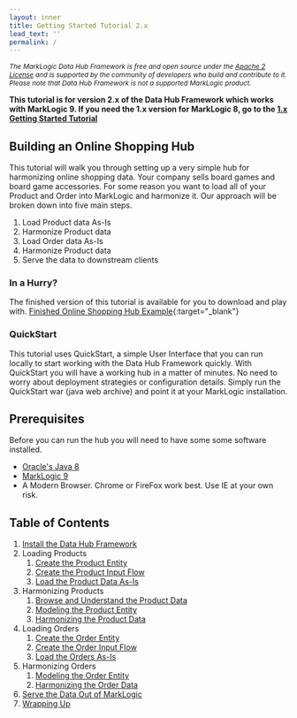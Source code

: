 ```yaml
---
layout: inner
title: Getting Started Tutorial 2.x
lead_text: ''
permalink: /
---
```


<p style="font-style: italic; font-size:12px;">The MarkLogic Data Hub Framework is free and open source under the <a href="https://github.com/marklogic-community/marklogic-data-hub/blob/1.0-master/LICENSE">Apache 2 License</a> and is supported by the community of developers who build and contribute to it. Please note that Data Hub Framework is not a supported MarkLogic product.</p>

__This tutorial is for version 2.x of the Data Hub Framework which works with MarkLogic 9. If you need the 1.x version for MarkLogic 8, go to the [1.x Getting Started Tutorial](/marklogic-data-hub/getting-started-1x)__

## Building an Online Shopping Hub
This tutorial will walk you through setting up a very simple hub for harmonizing online shopping data. Your company sells board games and board game accessories. For some reason you want to load all of your Product and Order into MarkLogic and harmonize it. Our approach will be broken down into five main steps.

1. Load Product data As-Is
1. Harmonize Product data
1. Load Order data As-Is
1. Harmonize Product data
1. Serve the data to downstream clients

### In a Hurry?
The finished version of this tutorial is available for you to download and play with. [Finished Online Shopping Hub Example](https://github.com/marklogic-community/marklogic-data-hub/tree/2.0-develop/examples/online-store){:target="_blank"}

### QuickStart
This tutorial uses QuickStart, a simple User Interface that you can run locally to start working with the Data Hub Framework quickly. With QuickStart you will have a working hub in a matter of minutes. No need to worry about deployment strategies or configuration details. Simply run the QuickStart war (java web archive) and point it at your MarkLogic installation.

## Prerequisites

Before you can run the hub you will need to have some some software installed.

- [Oracle's Java 8](http://www.oracle.com/technetwork/java/javase/downloads/index.html)
- [MarkLogic 9](https://developer.marklogic.com/products)
- A Modern Browser. Chrome or FireFox work best. Use IE at your own risk.

## Table of Contents
1. [Install the Data Hub Framework](/marklogic-data-hub/getting-started-2x/install)
1. Loading Products
   1. [Create the Product Entity](/marklogic-data-hub/getting-started-2x/create-product-entity)
   1. [Create the Product Input Flow](/marklogic-data-hub/getting-started-2x/create-product-input-flow)
   1. [Load the Product Data As-Is](/marklogic-data-hub/getting-started-2x/load-products-as-is)
1. Harmonizing Products
   1. [Browse and Understand the Product Data](/marklogic-data-hub/getting-started-2x/browse-understand-product-data)
   1. [Modeling the Product Entity](/marklogic-data-hub/getting-started-2x/modeling-product-entity)
   1. [Harmonizing the Product Data](/marklogic-data-hub/getting-started-2x/harmonizing-product-data)
1. Loading Orders
   1. [Create the Order Entity](/marklogic-data-hub/getting-started-2x/create-order-entity)
   1. [Create the Order Input Flow](/marklogic-data-hub/getting-started-2x/create-order-input-flow)
   1. [Load the Orders As-Is](/marklogic-data-hub/getting-started-2x/load-orders-as-is)
1. Harmonizing Orders
   1. [Modeling the Order Entity](/marklogic-data-hub/getting-started-2x/modeling-order-entity)
   1. [Harmonizing the Order Data](/marklogic-data-hub/getting-started-2x/harmonizing-order-data)
1. [Serve the Data Out of MarkLogic](/marklogic-data-hub/getting-started-2x/serve-data)
1. [Wrapping Up](/marklogic-data-hub/gettings-started-2x/wrapping-up)
